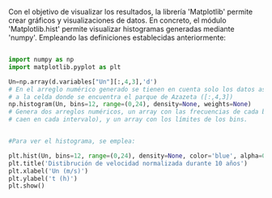 Con el objetivo de visualizar los resultados, la librería 'Matplotlib' permite crear gráficos y visualizaciones de datos. En
concreto, el módulo 'Matplotlib.hist' permite visualizar histogramas generadas mediante 'numpy'. Empleando las definiciones establecidas anteriormente:

```python

import numpy as np
import matplotlib.pyplot as plt

Un=np.array(d.variables["Un"][:,4,3],'d')
# En el arreglo numérico generado se tienen en cuenta solo los datos asociados
# a la celda donde se encuentra el parque de Azazeta ([:,4,3])
np.histogram(Un, bins=12, range=(0,24), density=None, weights=None)
# Genera dos arreglos numéricos, un array con las frecuencias de cada bin (cantidad de elementos que
# caen en cada intervalo), y un array con los límites de los bins.


#Para ver el histograma, se emplea:

plt.hist(Un, bins=12, range=(0,24), density=None, color='blue', alpha=0.7)
plt.title('Distibrución de velocidad normalizada durante 10 años')
plt.xlabel('Un (m/s)')
plt.ylabel('t (h)')
plt.show()

```
